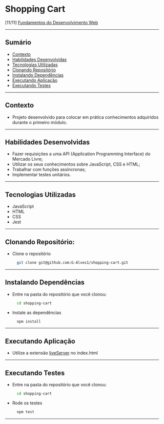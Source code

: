 # Shopping Cart
[11/11] [Fundamentos do Desenvolvimento Web](https://github.com/G-Alves1/Trybe/tree/main/01_Fundamentos-do-Desenvolvimento-Web)

---

## Sumário

- [Contexto](#contexto)
- [Habilidades Desenvolvidas](#habilidades-desenvolvidas)
- [Tecnologias Utilizadas](#tecnologias-utilizadas)
- [Clonando Repositório](#clonando-repositório)
- [Instalando Dependências](#instalando-dependências)
- [Executando Aplicação](#executando-aplicação)
- [Executando Testes](#executando-testes)

---

## Contexto

* Projeto desenvolvido para colocar em prática conhecimentos adquiridos durante o primeiro módulo.

---

## Habilidades Desenvolvidas

* Fazer requisições a uma API (Application Programming Interface) do Mercado Livre;
* Utilizar os seus conhecimentos sobre JavaScript, CSS e HTML;
* Trabalhar com funções assíncronas;
* Implementar testes unitários.

---

## Tecnologias Utilizadas

* JavaScript
* HTML
* CSS
* Jest
 
---

## Clonando Repositório:

* Clone o repositório
  ```sh
    git clone git@github.com:G-Alves1/shopping-cart.git
  ```

---

## Instalando Dependências

* Entre na pasta do repositório que você clonou:
  ```sh
    cd shopping-cart
  ```

* Instale as dependências
  ```sh
    npm install
  ```

---

## Executando Aplicação

* Utilize a extensão [liveServer](https://marketplace.visualstudio.com/items?itemName=ritwickdey.LiveServer) no index.html

---

## Executando Testes

* Entre na pasta do repositório que você clonou:
  ```sh
    cd shopping-cart
  ```

* Rode os testes
  ```sh
    npm test
  ```

---
